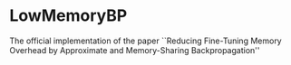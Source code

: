 # LowMemoryBP
The official implementation of the paper ``Reducing Fine-Tuning Memory Overhead by Approximate and Memory-Sharing Backpropagation''
